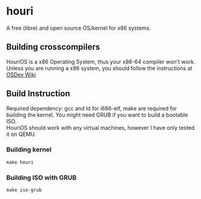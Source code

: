 # houri
A free (libre) and open source OS/kernel for x86 systems.
## Building crosscompilers
HouriOS is a x86 Operating System, thus your x86-64 compiler won't work.
Unless you are running a x86 system, you should follow the instructions at [OSDev Wiki](https://wiki.osdev.org/GCC_Cross-Compiler)
## Build Instruction
Required dependency: gcc and ld for i686-elf, make are required for building the kernel. You might need GRUB if you want to build a bootable ISO.\
HouriOS should work with any virtual machines, however I have only tested it on QEMU.
### Building kernel
```
make houri
```
### Building ISO with GRUB
```
make iso-grub
```
